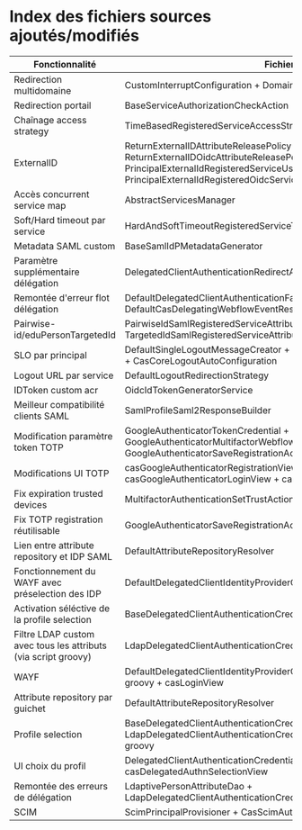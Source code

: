 # Index des fichiers sources ajoutés/modifiés

| Fonctionnalité | Fichier(s) |
|--|--|
| Redirection multidomaine | CustomInterruptConfiguration + DomainChangeInterruptInquirer |
| Redirection portail | BaseServiceAuthorizationCheckAction |
| Chaînage access strategy | TimeBasedRegisteredServiceAccessStrategy |
| ExternalID | ReturnExternalIDAttributeReleasePolicy + ReturnExternalIDOidcAttributeReleasePolicy + PrincipalExternalIdRegisteredServiceUsernameProvider + PrincipalExternalIdRegisteredOidcServiceUsernameProvider |
| Accès concurrent service map | AbstractServicesManager |
| Soft/Hard timeout par service | HardAndSoftTimeoutRegisteredServiceTicketGrantingTicketExpirationPolicy |
| Metadata SAML custom | BaseSamlIdPMetadataGenerator |
| Paramètre supplémentaire délégation | DelegatedClientAuthenticationRedirectAction |
| Remontée d'erreur flot délégation | DefaultDelegatedClientAuthenticationFailureEvaluator + DefaultCasDelegatingWebflowEventResolver |
| Pairwise-id/eduPersonTargetedId | PairwiseIdSamlRegisteredServiceAttributeReleasePolicy + TargetedIdSamlRegisteredServiceAttributeReleasePolicy |
| SLO par principal | DefaultSingleLogoutMessageCreator + OidcSingleLogoutMessageCreator + CasCoreLogoutAutoConfiguration |
| Logout URL par service | DefaultLogoutRedirectionStrategy |
| IDToken custom acr | OidcIdTokenGeneratorService |
| Meilleur compatibilité clients SAML | SamlProfileSaml2ResponseBuilder |
| Modification paramètre token TOTP | GoogleAuthenticatorTokenCredential + GoogleAuthenticatorMultifactorWebflowConfigurer + GoogleAuthenticatorSaveRegistrationAction.java + templates html |
| Modifications UI TOTP | casGoogleAuthenticatorRegistrationView + casGoogleAuthenticatorLoginView + cas.css |
| Fix expiration trusted devices | MultifactorAuthenticationSetTrustAction |
| Fix TOTP registration réutilisable | GoogleAuthenticatorSaveRegistrationAction |
| Lien entre attribute repository et IDP SAML | DefaultAttributeRepositoryResolver |
| Fonctionnement du WAYF avec préselection des IDP | DefaultDelegatedClientIdentityProviderConfigurationProducer |
| Activation séléctive de la profile selection | BaseDelegatedClientAuthenticationCredentialResolver |
| Filtre LDAP custom avec tous les attributs (via script groovy) | LdapDelegatedClientAuthenticationCredentialResolver + LdapUtils |
| WAYF | DefaultDelegatedClientIdentityProviderConfigurationProducer + script groovy + casLoginView |
| Attribute repository par guichet | DefaultAttributeRepositoryResolver |
| Profile selection | BaseDelegatedClientAuthenticationCredentialResolver + LdapDelegatedClientAuthenticationCredentialResolver + LdapUtils + script groovy |
| UI choix du profil | DelegatedClientAuthenticationCredentialSelectionAction + casDelegatedAuthnSelectionView |
| Remontée des erreurs de délégation | LdaptivePersonAttributeDao + LdapDelegatedClientAuthenticationCredentialResolver + casLoginView |
| SCIM | ScimPrincipalProvisioner + CasScimAutoConfiguration |